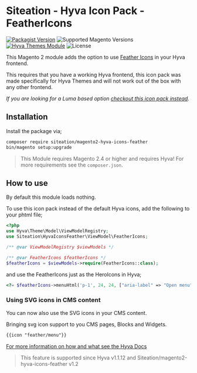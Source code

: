 # Siteation - Hyva Icon Pack - FeatherIcons

[![Packagist Version](https://img.shields.io/packagist/v/siteation/magento2-hyva-icons-feather?style=for-the-badge)](https://packagist.org/packages/siteation/magento2-hyva-icons-feather)
![Supported Magento Versions](https://img.shields.io/badge/magento-%202.4-brightgreen.svg?logo=magento&longCache=true&style=for-the-badge)
[![Hyva Themes Module](https://img.shields.io/badge/Hyva_Themes-Module-3df0af.svg?longCache=true&style=for-the-badge)](https://hyva.io/)
![License](https://img.shields.io/github/license/fylgja/fylgja?color=%23234&style=for-the-badge)

This Magento 2 module adds the option to use [Feather Icons](https://github.com/colebemis/feather) in your Hyva frontend.

This requires that you have a working Hyva frontend,
this icon pack was made specifically for Hyva Themes and will not work out of the box with any other frontend.

_If you are looking for a Luma based option [checkout this icon pack instead](https://github.com/GrimLink/magento2-icon-packs)._

## Installation

Install the package via;

```bash
composer require siteation/magento2-hyva-icons-feather
bin/magento setup:upgrade
```

> This Module requires Magento 2.4 or higher and requires Hyva!
> For more requirements see the `composer.json`.

## How to use

By default this module loads nothing.

To use this icon pack instead of the default Hyva icons, add the following to your phtml file;

```php
<?php
use Hyva\Theme\Model\ViewModelRegistry;
use Siteation\HyvaIconsFeather\ViewModel\FeatherIcons;

/** @var ViewModelRegistry $viewModels */

/** @var FeatherIcons $featherIcons */
$featherIcons = $viewModels->require(FeatherIcons::class);
```

and use the FeatherIcons just as the HeroIcons in Hyva;

```php
<?= $featherIcons->menuHtml('p-1', 24, 24, ["aria-label" => "Open menu"]) ?>
```

### Using SVG icons in CMS content

You can now also use the SVG icons in your CMS content.

Bringing svg icon support to you CMS pages, Blocks and Widgets.

```txt
{{icon "feather/menu"}}
```

[For more information on how and what see the Hyva Docs](https://docs.hyva.io/hyva-themes/writing-code/working-with-view-models/svgicons.html#using-svg-icons-in-cms-content)

> This feature is supported since Hyva v1.1.12 and Siteation/magento2-hyva-icons-feather v1.2
